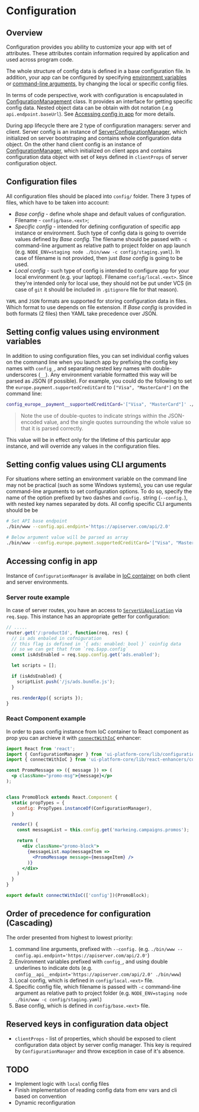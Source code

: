 # Configuration

## Overview
Configuration provides you ability to customize your app with set of attributes. These attributes contain information required by application and used across program code.

The whole structure of config data is defined in a base configuration file. In addition, your app can be configured by specifying [environment variables](#setting-config-values-using-environment-variables) or [command-line arguments](#setting-config-values-using-cli-arguments), by changing the local or specific config files.

In terms of code perspective, work with configuration is encapsulated in [ConfigurationManagement](https://github.com/dynamic-talks/ui-platform-core/blob/master/lib/configuration-manager/modules/ConfigurationManager.js) class. It provides an interface for getting specific config data. Nested object data can be obtain with dot notation (.e.g `api.endpoint.baseUrl`). See [Accessing config in app](#accessing-config-in-app) for more details.

During app lifecycle there are 2 type of configuration managers: server and client. Server config is an instance of [ServerConfigurationManager](https://github.com/dynamic-talks/ui-platform-core/blob/master/lib/configuration-manager/modules/ServerConfigurationManager.js), which initialized on server bootstraping and contains whole configuration data object. On the other hand client config is an instance of [ConfigurationManager](https://github.com/dynamic-talks/ui-platform-core/blob/master/lib/configuration-manager/modules/ConfigurationManager.js), which initialized on client apps and contains configuration data object with set of keys defined in `clientProps` of server configuration object.


## Configuration files
All configuration files should be placed into `config/` folder. There 3 types of files, which have to be taken into account:
- _Base config_ - define whole shape and default values of configuration. Filename - `config/base.<ext>`;
- _Specific config_ - intended for defining configuration of specific app instance or environment. Such type of config data is going to override values defined by _Base config_. The filename should be passed with `-c` command-line argument as relative path to project folder on app launch (e.g. `NODE_ENV=staging node ./bin/www -c config/staging.yaml`). In case of filename is not provided, then just _Base config_ is going to be used.
- _Local config_ - such type of config is intended to configure app for your local environment (e.g. your laptop). Filename `config/local.<ext>`.  Since they're intended only for local use, they should not be put under VCS (in case of `git` it should be included in `.gitignore` file for that reason).

`YAML` and `JSON` formats are supported for storing configuration data in files. Which format to use depends on file extension. If _Base config_ is provided in both formats (2 files) then YAML take precedence over JSON.


## Setting config values using environment variables
In addition to using configuration files, you can set individual config values on the command line when you launch app by prefixing the config key names with `config_`, and separating nested key names with double-underscores (`__`). Any environment variable formatted this way will be parsed as JSON (if possible). For example, you could do the following to set the `europe.payment.supportedCreditCard` to `["Visa", "MasterCard"]` on the command line:
```bash
config_europe__payment__supportedCreditCard='["Visa", "MasterCard"]' ./bin/www -c config/dev.yaml
```
> Note the use of double-quotes to indicate strings within the JSON-encoded value, and the single quotes surrounding the whole value so that it is parsed correctly.

This value will be in effect only for the lifetime of this particular app instance, and will override any values in the configuration files.


## Setting config values using CLI arguments
For situations where setting an environment variable on the command line may not be practical (such as some Windows systems), you can use regular command-line arguments to set configuration options. To do so, specify the name of the option prefixed by two dashes and `config.` string (`--config.`), with nested key names separated by dots. All config specific CLI arguments should be be
```bash
# Set API base endpoint
./bin/www --config.api.endpint='https://apiserver.com/api/2.0'

# Below argument value will be parsed as array
./bin/www --config.europe.payment.supportedCreditCard='["Visa", "MasterCard"]'
```

## Accessing config in app
Instance of `ConfigurationManager` is availabe in [IoC container](./dependency-injection.md) on both client and server environments.

### Server route example
In case of server routes, you have an access to [`ServerUiApplication`](https://github.com/dynamic-talks/ui-platform-core/blob/master/lib/ui-application/server.ui-application.js) via `req.$app`. This instance has an appropriate getter for configuration:

```javascript
// .....
router.get('/:productId', function(req, res) {
  // is ads enbaled in cofniguration
  // this flag is defined in `{ ads: enabled: bool }` coinfig data
  // so we can get that from `req.$app.config`
  const isAdsEnabled = req.$app.config.get('ads.enabled');

  let scripts = [];

  if (isAdsEnabled) {
    scriptList.push('/js/ads.bundle.js');
  }

  res.renderApp({ scripts });
}
```
### React Component example
In order to pass config instance from IoC container to React component as prop you can archieve it with [`connectWithIoC`](https://github.com/dynamic-talks/ui-platform-core/blob/master/lib/react-enhancers/connectWithIoC.js) enhancer:

```jsx
import React from 'react';
import { ConfigurationManager } from 'ui-platform-core/lib/configuration-manager/ConfigurationManager';
import { connectWithIoC } from 'ui-platform-core/lib/react-enhancers/connectWithIoC';

const PromoMessage => ({ message }) => (
  <p className="promo-msg">{message}</p>
);


class PromoBlock extends React.Component {
  static propTypes = {
    config: PropTypes.instanceOf(ConfigurationManager),
  }

  render() {
    const messageList = this.config.get('markeing.campaigns.promos');

    return (
      <div className="promo-block">
        {messageList.map(messageItem =>
          <PromoMessage message={messageItem} />
        )}
      </div>
    )
  }
}

export default connectWithIoC(['config'])(PromoBlock);
```



## Order of precedence for configuration (Cascading)
The order presented from highest to lowest priority:
1. command line arguments, prefixed with `--config.` (e.g. `./bin/www --config.api.endpint='https://apiserver.com/api/2.0'`)
2. Environment variables prefixed with `config_`, and using double underlines to indicate dots (e.g. `config__api__endpint='https://apiserver.com/api/2.0' ./bin/www`)
3. Local config, which is defined in `config/local.<ext>` file.
4. Specific config file, which filename is passed with `-c` command-line argument as relative path to project folder (e.g. `NODE_ENV=staging node ./bin/www -c config/staging.yaml`)
5. Base config, which is defined in `config/base.<ext>` file.


## Reserved keys in configuration data object
- `clientProps` - list of properties, which should be exposed to client configuration data object by server config manager. This key is required by `ConfigurationManager` and throw exception in case of it's absence.

## TODO
 - Implement logic with `local` config files
 - Finish implementation of reading config data from env vars and cli based on convention
 - Dynamic reconfiguration
